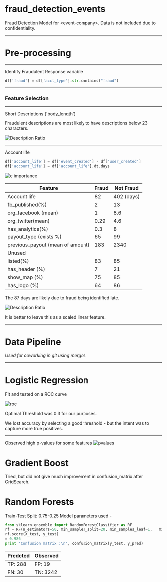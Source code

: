 # fraud_detection_events
Fraud Detection Model for &lt;event-company>. Data is not included due to confidentiality.

---

# Pre-processing

---

Identify Fraudulent Response variable

```python
df['fraud'] = df['acct_type'].str.contains("fraud")
```

---

### Feature Selection

---
Short Descriptions ('body_length')

Fraudulent descriptions are most likely to have descriptions below 23 characters.

![Description Ratio](images/cutoff.png)

---
Account life

```python
df['account_life'] = df['event_created'] - df['user_created']
df['account_life'] = df['account_life'].dt.days
```

![e importance](images/feature_imp.png)



| Feature | Fraud | Not Fraud |
| --------| ----- | --------- |
| Account life| 82 | 402 (days)|
| fb_published(%)| 2| 13|
|org_facebook (mean)|1|8.6|
|org_twitter(mean)|0.29|4.6|
|has_analytics(%)|0.3|8|
|payout_type (exists %)|65|99|
|previous_payout (mean of amount)|183|2340|
|Unused| | |
|listed(%)|83|85|
|has_header (%)|7| 21|
|show_map (%) |75 | 85|
|has_logo (%)| 64| 86 |


The 87 days are likely due to fraud being identified late.

![Description Ratio](images/acctcutoff.png)


It is better to leave this as a scaled linear feature.


---
# Data Pipeline
_Used for coworking in git using merges_


---

# Logistic Regression

Fit and tested on a ROC curve

![roc](images/roc_curve.png)

Optimal Threshold was 0.3 for our purposes.  

We lost accuracy by selecting a good threshold - but the intent was to capture more true positives.

---

Observed high p-values for some features
![pvalues](images/pvalues.png)


# Gradient Boost

Tried, but did not give much improvement in confusion_matrix after GridSearch.

# Random Forests

Train-Test Split: 0.75-0.25
Model parameters used -

```python
from sklearn.ensemble import RandomForestClassifier as RF
rf = RF(n_estimators=50, min_samples_split=20, min_samples_leaf=1,   min_impurity_split=1e-5, max_depth = 30, oob_score=True)
rf.score(X_test, y_test)
= 0.986
print 'Confusion matrix :\n', confusion_matrix(y_test, y_pred)
```

|Predcted |Observed  |
|--|--|
|TP: 288 | FP: 19 |
|FN: 30   | TN: 3242|
